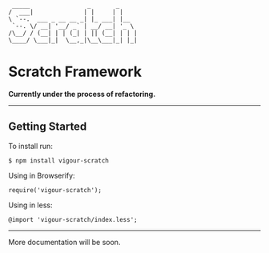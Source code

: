	 _____                _       _
	/  ___|              | |     | |
	\ `--.  ___ _ __ __ _| |_ ___| |__
	 `--. \/ __| '__/ _` | __/ __| '_ \
	/\__/ / (__| | | (_| | || (__| | | |
	\____/ \___|_|  \__,_|\__\___|_| |_|


Scratch Framework
=============
**Currently under the process of refactoring.**

-------------

Getting Started
-------------

To install run:

	$ npm install vigour-scratch

Using in Browserify:

	require('vigour-scratch');

Using in less:

	@import 'vigour-scratch/index.less';

-------------

More documentation will be soon.
